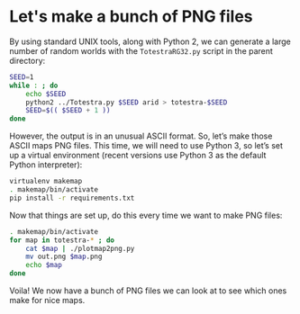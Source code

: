 # Let's make a bunch of PNG files

By using standard UNIX tools, along with Python 2, we can generate a large
number of random worlds with the `TotestraRG32.py` script in the parent
directory:

```bash
SEED=1
while : ; do 
	echo $SEED 
	python2 ../Totestra.py $SEED arid > totestra-$SEED
	SEED=$(( $SEED + 1 ))
done
```

However, the output is in an unusual ASCII format.  So, let’s make
those ASCII maps PNG files.  This time, we will need to use Python 3, so
let’s set up a virtual environment (recent versions use Python 3 as
the default Python interpreter):

```bash
virtualenv makemap
. makemap/bin/activate
pip install -r requirements.txt
```

Now that things are set up, do this every time we want to make PNG files:

```bash
. makemap/bin/activate
for map in totestra-* ; do 
	cat $map | ./plotmap2png.py 
	mv out.png $map.png
	echo $map
done
```

Voila!  We now have a bunch of PNG files we can look at to see which ones
make for nice maps.

